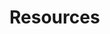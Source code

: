 ﻿<meta name="wikd:title" content="Resource">
<meta name="wikd:name" content="pipelines-resources">
<meta name="wikd:order" content="3">
<meta name="wikd:icon" content="fas fa-plug">

# Resources